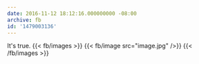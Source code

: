 ```yaml
---
date: 2016-11-12 18:12:16.000000000 -08:00
archive: fb
id: '1479003136'
---
```


It's true.
{{< fb/images >}}
{{< fb/image src="image.jpg" />}}
{{< /fb/images >}}
